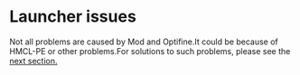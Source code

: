 # Launcher issues

Not all problems are caused by Mod and Optifine.It could be because of HMCL-PE or other problems.For solutions to such problems, please see the [next section.](../hmcl-pe-crashed-wip/)
